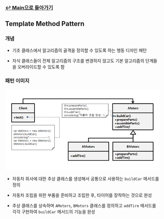 ### [↩︎ Main으로 돌아가기](../../README.md)

## Template Method Pattern

### 개념

- 기초 클래스에서 알고리즘의 골격을 정의할 수 있도록 하는 행동 디자인 패턴

- 자식 클래스들이 전체 알고리즘의 구조를 변경하지 않고도 기본 알고리즘의 단계들을 오버라이드할 수 있도록 함

### 패턴 이미지

<div align="center">
  <img src="../../image/teamplate_method.png">
</div>

- 자동차 회사에 대한 추상 클래스를 생성해서 공통으로 사용하는 `buildCar` 메서드를 정의

- 자동차 조립을 위한 부품을 준비하고 조립한 후, 타이어를 장착하는 것으로 완성

- 추상 클래스를 상속하며 `AMotors`, `BMotors` 클래스를 정의하고 `addTire` 매서드를 각각 구현하여 `buildCar` 메서드의 기능을 완성
